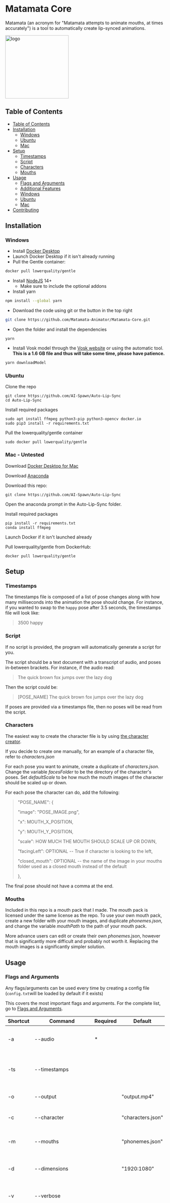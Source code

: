 # Matamata Core

Matamata (an acronym for "Matamata attempts to animate mouths, at times accurately") is a tool to automatically create lip-synced animations. 

<img src="https://raw.githubusercontent.com/Matamata-Animator/Branding/main/Logos-Icons/logo.png" alt="logo" width="200" height="200"/>

## Table of Contents



* [Table of Contents](#table-of-contents)
* [Installation](#Installation)
     * [Windows](#Windows)
     * [Ubuntu](#Ubuntu)
     * [Mac](#Mac---Untested)
* [Setup](#setup)
     * [Timestamps](#timestamps)
     * [Script](#script)
     * [Characters](#characters)
     * [Mouths](#mouths)
* [Usage](#usage)
     * [Flags and Arguments](#flags-and-arguments)
     * [Additional Features](#Emotion-Detection)
     * [Windows](#Windows---Usage)
     * [Ubuntu](#Ubuntu---Usage)
     * [Mac](#Mac)
* [Contributing](#Contributing)


## Installation

### Windows

* Install [Docker Desktop](https://www.docker.com/get-started)
* Launch Docker Desktop if it isn't already running
* Pull the Gentle container:

```bash
docker pull lowerquality/gentle
```
* Install [NodeJS](https://nodejs.org/en/) 14+
  * Make sure to include the optional addons
* Install yarn

```bash
npm install --global yarn
```

* Download the code using git or the button in the top right

```bash
git clone https://github.com/Matamata-Animator/Matamata-Core.git
```

* Open the folder and install the dependencies

```
yarn
```

* Install Vosk model through the [Vosk website](https://alphacephei.com/vosk/models) or using the automatic tool. **This is a 1.6 GB file and thus will take some time, please have patience.**

```bash
yarn downloadModel
```

### Ubuntu

Clone the repo
```
git clone https://github.com/AI-Spawn/Auto-Lip-Sync
cd Auto-Lip-Sync
```
Install required packages
```
sudo apt install ffmpeg python3-pip python3-opencv docker.io
sudo pip3 install -r requirements.txt
```
Pull the lowerquality/gentle container
```
sudo docker pull lowerquality/gentle
```
### Mac - Untested

Download [Docker Desktop for Mac](https://hub.docker.com/editions/community/docker-ce-desktop-mac/)

Download [Anaconda](https://www.anaconda.com/products/individual#Downloads)

Download this repo:
```
git clone https://github.com/AI-Spawn/Auto-Lip-Sync
```
Open the anaconda prompt in the Auto-Lip-Sync folder.



Install required packages
```
pip install -r requirements.txt
conda install ffmpeg
```
Launch Docker if it isn't launched already



Pull lowerquality/gentle from DockerHub:

```
docker pull lowerquality/gentle
```


## Setup

### Timestamps

The timestamps file is composed of a list of pose changes along with how many milliseconds into the animation the pose should change. For instance, if you wanted to swap to the `happy` pose after 3.5 seconds, the timestamps file will look like:

> 3500 happy

### Script

 If no script is provided, the program will automatically generate a script for you. 

The script should be a text document with a transcript of audio, and poses in-between brackets. For instance, if the audio read:

> The quick brown fox jumps over the lazy dog

Then the script could be:

> [POSE_NAME] The quick brown fox jumps over the lazy dog

If poses are provided via a timestamps file, then no poses will be read from the script. 



### Characters

The easiest way to create the character file is by using [the character creator](https://matamata.aispawn.com/Character-Creator/). 

If you decide to create one manually, for an example of a character file, refer to *characters.json*

For each pose you want to animate, create a duplicate of *characters.json*. Change the variable *facesFolder* to be the directory of the character's poses. Set *defaultScale* to be how much the mouth images of the character should be scaled up or down.

For each pose the character can do, add the following:

> "POSE_NAME": {
> 
> "image": "POSE_IMAGE.png",
> 
>  "x": MOUTH_X_POSITION,
> 
> "y": MOUTH_Y_POSITION,
> 
>  "scale": HOW MUCH THE MOUTH SHOULD SCALE UP OR DOWN,
>  
>  "facingLeft": OPTIONAL -- True if character is looking to the left,
> 
>   "closed_mouth": OPTIONAL -- the name of the image in your mouths folder used as a closed mouth instead of the default 
> 
>   },

The final pose should not have a comma at the end.

### Mouths

Included in this repo is a mouth pack that I made. The mouth pack is licensed under the same license as the repo. To use your own mouth pack, create a new folder with your mouth images, and duplicate *phonemes.json*, and change the variable *mouthPath* to the path of your mouth pack.

More advance users can edit or create their own *phonemes*.json, however that is significantly more difficult and probably not worth it. Replacing the mouth images is a significantly simpler solution.

## Usage

### Flags and Arguments

Any flags/arguments can be used every time by creating a config file (`config.txt`will be loaded by default if it exists)

This covers the most important flags and arguments. For the complete list, go to [Flags and Arguments](flags_and_arguments.md). 

| Shortcut | Command                 | Required | Default           | Type | Description                                                  |
| -------- | ----------------------- | -------- | ----------------- | ---- | ------------------------------------------------------------ |
| -a       | --audio                 | *        |                   | str  | The path to the audio file being animated                    |
| -ts      | --timestamps            |          |                   | str  | The path to the file containing pose  timestamps.            |
| -o       | --output                |          | "output.mp4"      | str  | The output of the program                                    |
| -c       | --character             |          | "characters.json" | str  | The list of character poses                                  |
| -m       | --mouths                |          | "phonemes.json"   | str  | The mouth pack and phonemes list                             |
| -d       | --dimensions            |          | "1920:1080"       | str  | The resolution of the final video                            |
| -v       | --verbose               |          |                   | flag | Dump process outputs to the shell                            |
|          | --crumple_zone          |          |                   | flag | Add 10 seconds to the end of the video of the character with their mouth shut, in the last pose they were in. Useful for exporting to a video editor while working with another frame rate. |
| -em      | --emotion_detection_env |          |                   | str  | The name of the environment file to load for emotion detection. Mutually exclusive with `-ts`. More info in the README. |
|          | --config                |          | "config.txt"      | str  | The path to the config file                                  |

### Other features

#### Emotion Detection
Emotion detection generates poses automatically from the perceived emotion of each sentence.
It uses the free IBM Watson Tone Analyzer API, but you will still need to provide your own
credentials. To get your credentials, do the following:

1. [Create](https://cloud.ibm.com/registration) an IBM Cloud/IBM Watson account.
2. Go to [your cloud dashboard](https://cloud.ibm.com/).
3. Login if you haven't already.
4. Click "Create Resource" and add the Watson Tone Analyzer API. The Lite plan is free.
5. Open the sidebar and click "Resource List".
6. Find the Tone Analyzer resource and click it.
7. Download your credentials. They should come as a .env file.

You can now provide the name of this file to the tool by using the `-em` argument.

### Windows - Usage

Launch *Docker Desktop*

Launch terminal in the Matamata-Core folder
```
python animate.py -a audio.wav [flags]
```


### Ubuntu - Usage

Launch Terminal
```
sudo python3 animate.py -a audio.wav --codec FMP4 [flags]
```


### Mac

Launch *Docker Desktop*

Launch *Anaconda Prompt*
```
python animate.py -a audio.wav [flags]
```
This may need to be accompanied by a *sudo* beforehand.



## Contributing

Do you use this project and want to see a new feature added? Open an issue with the tag *feature request* and say what you want.

Want to try your hand at writing code? Create a fork, upload your code, and make a pull request. Anything from fixing formatting/typos to entirely new features is welcome!

Don't know what to work on? Take a look at the issues page to see what improvements people want. Anything marked *good first issue* should be great for newcomers!
